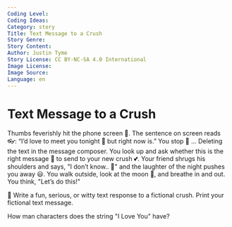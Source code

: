 ```yaml
---
Coding Level:
Coding Ideas:
Category: story
Title: Text Message to a Crush
Story Genre:
Story Content:
Author: Justin Tyme
Story License: CC BY-NC-SA 4.0 International
Image License:
Image Source:
Language: en
---
```


# Text Message to a Crush

Thumbs feverishly hit the phone screen 📱. The sentence on screen reads 👓: “I’d
love to meet you tonight 🌃 but right now is.” You stop 🛑 ... Deleting the text
in the message composer. You look up and ask whether this is the right message
💌 to send to your new crush 💕. Your friend shrugs his shoulders and says, "I
don’t know.. 🤔" and the laughter of the night pushes you away 😃. You walk
outside, look at the moon 🌛, and breathe in and out. You think, "Let’s do
this!"

📝 Write a fun, serious, or witty text response to a fictional crush.
Print your fictional text message.

How man characters does the string "I Love You" have?

<div data-solution="10"></div>
